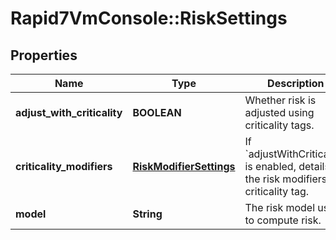 # Rapid7VmConsole::RiskSettings

## Properties
Name | Type | Description | Notes
------------ | ------------- | ------------- | -------------
**adjust_with_criticality** | **BOOLEAN** | Whether risk is adjusted using criticality tags. | [optional] 
**criticality_modifiers** | [**RiskModifierSettings**](RiskModifierSettings.md) | If &#x60;adjustWithCriticality&#x60; is enabled, details the risk modifiers by criticality tag. | [optional] 
**model** | **String** | The risk model used to compute risk. | [optional] 


